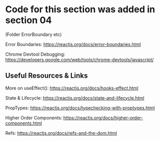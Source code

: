 # Code for this section was added in section 04
(Folder ErrorBoundary etc)

Error Boundaries:
https://reactjs.org/docs/error-boundaries.html

Chrome Devtool Debugging:
https://developers.google.com/web/tools/chrome-devtools/javascript/

## Useful Resources & Links

More on useEffect():
https://reactjs.org/docs/hooks-effect.html

State & Lifecycle:
https://reactjs.org/docs/state-and-lifecycle.html

PropTypes:
https://reactjs.org/docs/typechecking-with-proptypes.html

Higher Order Components:
https://reactjs.org/docs/higher-order-components.html

Refs:
https://reactjs.org/docs/refs-and-the-dom.html

